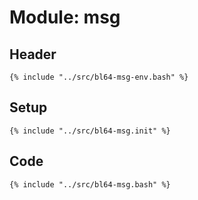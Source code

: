 # Module: msg

## Header

```shell
{% include "../src/bl64-msg-env.bash" %}
```

## Setup

```shell
{% include "../src/bl64-msg.init" %}
```

## Code

```shell
{% include "../src/bl64-msg.bash" %}
```
